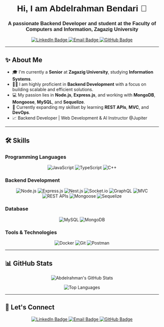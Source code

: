 <h1 align="center" style="font-family: 'Arial', sans-serif;">Hi, I am Abdelrahman Bendari 👋</h1>
<h3 align="center" style="font-family: 'Arial', sans-serif;">A passionate Backend Developer and student at the Faculty of Computers and Information, Zagazig University</h3>

<p align="center">
  <a href="https://www.linkedin.com/in/abdelrahman-bendari-757a62328">
    <img src="https://img.shields.io/badge/LinkedIn-0077B5?style=flat&logo=linkedin&logoColor=white" alt="LinkedIn Badge"/>
  </a>
  <a href="mailto:abdobeendari@gmail.com">
    <img src="https://img.shields.io/badge/Email-D14836?style=flat&logo=gmail&logoColor=white" alt="Email Badge"/>
  </a>
  <a href="https://github.com/abdo-bendari">
    <img src="https://img.shields.io/badge/GitHub-181717?style=flat&logo=github&logoColor=white" alt="GitHub Badge"/>
  </a>
</p>

---

## ✨ About Me

- 🎓 I'm currently a **Senior** at **Zagazig University**, studying **Information Systems**.
- 👨‍💻 I am highly proficient in **Backend Development** with a focus on building scalable and efficient solutions.
- 💻 My passion lies in **Node.js**, **Express.js**, and working with **MongoDB**, **Mongoose**, **MySQL**, and **Sequelize**.
- 🌱 Currently expanding my skillset by learning **REST APIs**, **MVC**, and **DevOps**.
- 📈 Backend Developer | Web Development & AI Instructor @Jupiter

---

## 🛠️ Skills

### **Programming Languages**
<p align="center">
  <img src="https://img.shields.io/badge/JavaScript-F7DF1E?style=for-the-badge&logo=javascript&logoColor=black" alt="JavaScript"/>
  <img src="https://img.shields.io/badge/TypeScript-007ACC?style=for-the-badge&logo=typescript&logoColor=white" alt="TypeScript"/>
  <img src="https://img.shields.io/badge/C++-00599C?style=for-the-badge&logo=cplusplus&logoColor=white" alt="C++"/>
</p>

### **Backend Development**
<p align="center">
  <img src="https://img.shields.io/badge/Node.js-339933?style=for-the-badge&logo=node-dot-js&logoColor=white" alt="Node.js"/>
  <img src="https://img.shields.io/badge/Express.js-000000?style=for-the-badge&logo=express&logoColor=white" alt="Express.js"/>
  <img src="https://img.shields.io/badge/Nest.js-E0234E?style=for-the-badge&logo=nestjs&logoColor=white" alt="Nest.js"/>
  <img src="https://img.shields.io/badge/Socket.io-010101?style=for-the-badge&logo=socket-dot-io&logoColor=white" alt="Socket.io"/>
  <img src="https://img.shields.io/badge/GraphQL-E10098?style=for-the-badge&logo=graphql&logoColor=white" alt="GraphQL"/>
  <img src="https://img.shields.io/badge/MVC-FF5733?style=for-the-badge" alt="MVC"/>
  <img src="https://img.shields.io/badge/REST%20APIs-0000FF?style=for-the-badge" alt="REST APIs"/>
  <img src="https://img.shields.io/badge/Mongoose-880000?style=for-the-badge&logoColor=white" alt="Mongoose"/>
  <img src="https://img.shields.io/badge/Sequelize-52B0E7?style=for-the-badge&logo=sequelize&logoColor=white" alt="Sequelize"/>
</p>

### **Database**
<p align="center">
  <img src="https://img.shields.io/badge/MySQL-4479A1?style=for-the-badge&logo=mysql&logoColor=white" alt="MySQL"/>
  <img src="https://img.shields.io/badge/MongoDB-47A248?style=for-the-badge&logo=mongodb&logoColor=white" alt="MongoDB"/>
</p>

### **Tools & Technologies**
<p align="center">
  <img src="https://img.shields.io/badge/Docker-2496ED?style=for-the-badge&logo=docker&logoColor=white" alt="Docker"/>
  <img src="https://img.shields.io/badge/Git-F05032?style=for-the-badge&logo=git&logoColor=white" alt="Git"/>
  <img src="https://img.shields.io/badge/Postman-FF6C37?style=for-the-badge&logo=postman&logoColor=white" alt="Postman"/>
</p>

---

## 📊 GitHub Stats

<p align="center">
  <img src="https://github-readme-stats.vercel.app/api?username=abdo-bendari&show_icons=true&theme=blue" alt="Abdelrahman's GitHub Stats"/>
</p>
<p align="center">
  <img src="https://github-readme-stats.vercel.app/api/top-langs/?username=abdo-bendari&layout=compact&theme=blue" alt="Top Languages"/>
</p>

---

## 💬 Let's Connect

<p align="center">
  <a href="https://www.linkedin.com/in/abdelrahman-bendari-757a62328">
    <img src="https://img.shields.io/badge/LinkedIn-0077B5?style=for-the-badge&logo=linkedin&logoColor=white" alt="LinkedIn Badge"/>
  </a>
  <a href="mailto:abdobeendari@gmail.com">
    <img src="https://img.shields.io/badge/Email-D14836?style=for-the-badge&logo=gmail&logoColor=white" alt="Email Badge"/>
  </a>
  <a href="https://github.com/abdo-bendari">
    <img src="https://img.shields.io/badge/GitHub-181717?style=for-the-badge&logo=github&logoColor=white" alt="GitHub Badge"/>
  </a>
</p>
